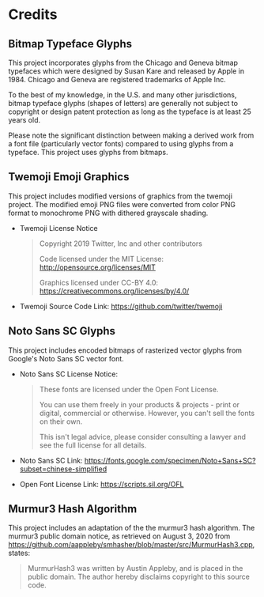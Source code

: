 # Credits

## Bitmap Typeface Glyphs

This project incorporates glyphs from the Chicago and Geneva bitmap typefaces
which were designed by Susan Kare and released by Apple in 1984. Chicago and
Geneva are registered trademarks of Apple Inc.

To the best of my knowledge, in the U.S. and many other jurisdictions, bitmap
typeface glyphs (shapes of letters) are generally not subject to copyright or
design patent protection as long as the typeface is at least 25 years old.

Please note the significant distinction between making a derived work from a
font file (particularly vector fonts) compared to using glyphs from a typeface.
This project uses glyphs from bitmaps.


## Twemoji Emoji Graphics

This project includes modified versions of graphics from the twemoji project.
The modified emoji PNG files were converted from color PNG format to monochrome
PNG with dithered grayscale shading.

- Twemoji License Notice
  > Copyright 2019 Twitter, Inc and other contributors
  >
  > Code licensed under the MIT License: http://opensource.org/licenses/MIT
  >
  > Graphics licensed under CC-BY 4.0: https://creativecommons.org/licenses/by/4.0/

- Twemoji Source Code Link:
  https://github.com/twitter/twemoji


## Noto Sans SC Glyphs

This project includes encoded bitmaps of rasterized vector glyphs from Google's
Noto Sans SC vector font.

 - Noto Sans SC License Notice:
   > These fonts are licensed under the Open Font License.
   >
   > You can use them freely in your products & projects - print or digital,
   > commercial or otherwise. However, you can't sell the fonts on their own.
   >
   > This isn't legal advice, please consider consulting a lawyer and see the
   > full license for all details.

 - Noto Sans SC Link:
   https://fonts.google.com/specimen/Noto+Sans+SC?subset=chinese-simplified

 - Open Font License Link:
   https://scripts.sil.org/OFL


## Murmur3 Hash Algorithm

This project includes an adaptation of the the murmur3 hash algorithm.
The murmur3 public domain notice, as retrieved on August 3, 2020 from
https://github.com/aappleby/smhasher/blob/master/src/MurmurHash3.cpp,
states:

> MurmurHash3 was written by Austin Appleby, and is placed in the public
> domain. The author hereby disclaims copyright to this source code.
